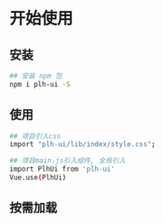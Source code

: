 # 开始使用

## 安装

```bash
## 安装 npm 包
npm i plh-ui -S
```

## 使用

```bash
## 项目引入css
import "plh-ui/lib/index/style.css";

## 项目main.js引入组件, 全局引入
import PlhUi from 'plh-ui'
Vue.use(PlhUi)
```

## 按需加载
